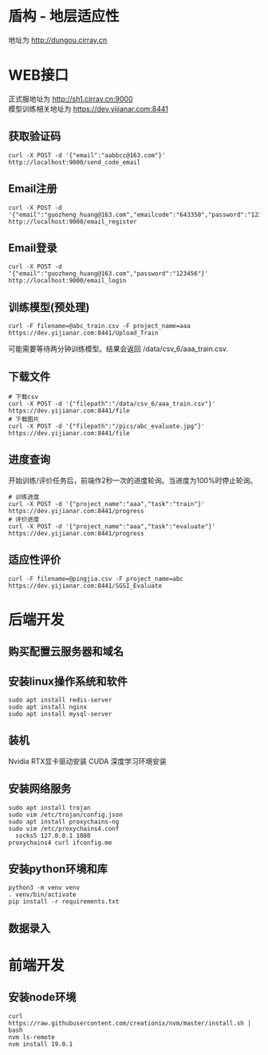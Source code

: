 # 盾构 - 地层适应性
地址为 http://dungou.cirray.cn

# WEB接口
正式服地址为 http://sh1.cirray.cn:9000  
模型训练相关地址为 https://dev.yijianar.com:8441
## 获取验证码
```shell
curl -X POST -d '{"email":"aabbcc@163.com"}' http://localhost:9000/send_code_email
```
## Email注册
```shell
curl -X POST -d '{"email":"guozheng_huang@163.com","emailcode":"643350","password":"123456"}' http://localhost:9000/email_register
```
## Email登录
```shell
curl -X POST -d '{"email":"guozheng_huang@163.com","password":"123456"}' http://localhost:9000/email_login
```
## 训练模型(预处理)
```shell
curl -F filename=@abc_train.csv -F project_name=aaa https://dev.yijianar.com:8441/Upload_Train
```
可能需要等待两分钟训练模型。结果会返回 /data/csv_6/aaa_train.csv. 
## 下载文件
```shell
# 下载csv
curl -X POST -d '{"filepath":"/data/csv_6/aaa_train.csv"}' https://dev.yijianar.com:8441/file
# 下载图片
curl -X POST -d '{"filepath":"/pics/abc_evaluate.jpg"}' https://dev.yijianar.com:8441/file
```
## 进度查询
开始训练/评价任务后，前端作2秒一次的进度轮询。当进度为100%时停止轮询。
```shell
# 训练进度
curl -X POST -d '{"project_name":"aaa","task":"train"}' https://dev.yijianar.com:8441/progress
# 评价进度
curl -X POST -d '{"project_name":"aaa","task":"evaluate"}' https://dev.yijianar.com:8441/progress
```
## 适应性评价
```shell
curl -F filename=@pingjia.csv -F project_name=abc https://dev.yijianar.com:8441/SGSI_Evaluate
```

# 后端开发
## 购买配置云服务器和域名
## 安装linux操作系统和软件
```shell
sudo apt install redis-server
sudo apt install nginx
sudo apt install mysql-server
```
## 装机
Nvidia RTX显卡驱动安装
CUDA 深度学习环境安装
## 安装网络服务
```shell
sudo apt install trojan
sudo vim /etc/trojan/config.json
sudo apt install proxychains-ng
sudo vim /etc/proxychains4.conf
  socks5 127.0.0.1 1080
proxychains4 curl ifconfig.me
```
## 安装python环境和库
```shell
python3 -m venv venv
. venv/bin/activate
pip install -r requirements.txt
```
## 数据录入

# 前端开发
## 安装node环境
```shell
curl https://raw.githubusercontent.com/creationix/nvm/master/install.sh | bash
nvm ls-remote
nvm install 19.0.1
```
